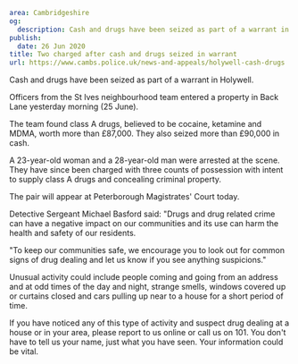 ```yaml
area: Cambridgeshire
og:
  description: Cash and drugs have been seized as part of a warrant in Holywell.
publish:
  date: 26 Jun 2020
title: Two charged after cash and drugs seized in warrant
url: https://www.cambs.police.uk/news-and-appeals/holywell-cash-drugs
```

Cash and drugs have been seized as part of a warrant in Holywell.

Officers from the St Ives neighbourhood team entered a property in Back Lane yesterday morning (25 June).

The team found class A drugs, believed to be cocaine, ketamine and MDMA, worth more than £87,000. They also seized more than £90,000 in cash.

A 23-year-old woman and a 28-year-old man were arrested at the scene. They have since been charged with three counts of possession with intent to supply class A drugs and concealing criminal property.

The pair will appear at Peterborough Magistrates' Court today.

Detective Sergeant Michael Basford said: "Drugs and drug related crime can have a negative impact on our communities and its use can harm the health and safety of our residents.

"To keep our communities safe, we encourage you to look out for common signs of drug dealing and let us know if you see anything suspicions."

Unusual activity could include people coming and going from an address and at odd times of the day and night, strange smells, windows covered up or curtains closed and cars pulling up near to a house for a short period of time.

If you have noticed any of this type of activity and suspect drug dealing at a house or in your area, please report to us online or call us on 101. You don't have to tell us your name, just what you have seen. Your information could be vital.
